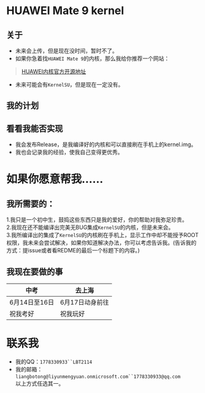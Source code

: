 # HUAWEI Mate 9 kernel
关于
-----
* 未来会上传，但是现在没时间，暂时不了。
* 如果你急着找`HUAWEI Mate 9`的内核，那么我给你推荐一个网站：
> [HUAWEI内核官方开源地址](https://consumer.huawei.com/en/opensource/detail/)
* 未来可能会有`KernelSU`，但是现在一定没有。
## 我的计划
看看我能否实现
-----
* 我会发布Release，是我编译好的内核和可以直接刷在手机上的kernel.img。
* 我也会记录我的经验，使我自己变得更优秀。
# 如果你愿意帮我……
我所需要的：
-----
1.我只是一个初中生，鼓捣这些东西只是我的爱好，你的帮助对我弥足珍贵。<br>
2.我现在还不能编译出完美无BUG集成`KernelSU`的内核，但是未来会。<br>
3.我所编译出的集成了`KernelSU`的内核刷在手机上，显示工作中却不能授予ROOT权限，我未来会尝试解决，如果你知道解决办法，你可以考虑告诉我。(告诉我的方式：提issue或者看REDME的最后一个标题下的内容。)
## 我现在要做的事
| 中考 | 去上海 |
| --- | --- |
| 6月14日至16日 | 6月17日动身前往 |
| 祝我考好 | 祝我玩好 |
# 联系我
* 我的QQ：`1778330933``LBT2114`<br>
* 我的邮箱：`liangbotong@liyunmengyuan.onmicrosoft.com``1778330933@qq.com`<br>
以上方式任选其一。

